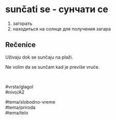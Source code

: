 # sunčati se - сунчати се

1. загорать
2. находиться на солнце для получения загара

## Rečenice

Uživaju dok se sunčaju na plaži.

Ne volim da se sunčam kad je previše vruće.

<br>

#vrsta/glagol  
#nivo/A2  

#tema/slobodno-vreme  
#tema/priroda  
#tema/telo
